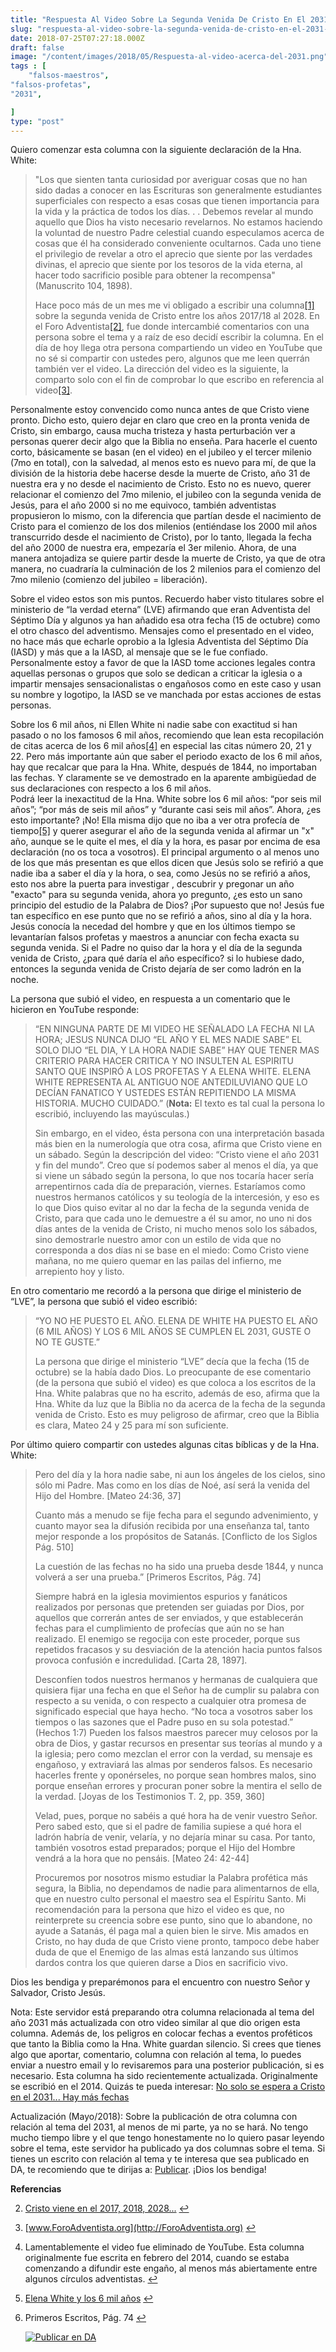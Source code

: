 ```yaml
---
title: "Respuesta Al Video Sobre La Segunda Venida De Cristo En El 2031 Falsos Maestros"
slug: "respuesta-al-video-sobre-la-segunda-venida-de-cristo-en-el-2031-falsos-maestros"
date: 2018-07-25T07:27:18.000Z
draft: false
image: "/content/images/2018/05/Respuesta-al-video-acerca-del-2031.png"
tags : [
    "falsos-maestros",
"falsos-profetas",
"2031",

]
type: "post"
---
```


   Quiero comenzar esta columna con la siguiente declaración de la Hna. White:

 
>  "Los que sienten tanta curiosidad por averiguar cosas que no han sido dadas a conocer en las Escrituras son generalmente estudiantes superficiales con respecto a esas cosas que tienen importancia para la vida y la práctica de todos los días. . . Debemos revelar al mundo aquello que Dios ha visto necesario revelarnos. No estamos haciendo la voluntad de nuestro Padre celestial cuando especulamos acerca de cosas que él ha considerado conveniente ocultarnos. Cada uno tiene el privilegio de revelar a otro el aprecio que siente por las verdades divinas, el aprecio que siente por los tesoros de la vida eterna, al hacer todo sacrificio posible para obtener la recompensa" (Manuscrito 104, 1898).
> 
>   Hace poco más de un mes me vi obligado a escribir una columna[[1]](#fn1) sobre la segunda venida de Cristo entre los años 2017/18 al 2028. En el Foro Adventista[[2]](#fn2), fue donde intercambié comentarios con una persona sobre el tema y a raíz de eso decidí escribir la columna. En el día de hoy llega otra persona compartiendo un video en YouTube que no sé si compartir con ustedes pero, algunos que me leen querrán también ver el video. La dirección del video es la siguiente, la comparto solo con el fin de comprobar lo que escribo en referencia al video[[3]](#fn3).

 Personalmente estoy convencido como nunca antes de que Cristo viene pronto. Dicho esto, quiero dejar en claro que creo en la pronta venida de Cristo, sin embargo, causa mucha tristeza y hasta perturbación ver a personas querer decir algo que la Biblia no enseña. Para hacerle el cuento corto, básicamente se basan (en el video) en el jubileo y el tercer milenio (7mo en total), con la salvedad, al menos esto es nuevo para mí, de que la división de la historia debe hacerse desde la muerte de Cristo, año 31 de nuestra era y no desde el nacimiento de Cristo. Esto no es nuevo, querer relacionar el comienzo del 7mo milenio, el jubileo con la segunda venida de Jesús, para el año 2000 si no me equivoco, también adventistas propusieron lo mismo, con la diferencia que partían desde el nacimiento de Cristo para el comienzo de los dos milenios (entiéndase los 2000 mil años transcurrido desde el nacimiento de Cristo), por lo tanto, llegada la fecha del año 2000 de nuestra era, empezaría el 3er milenio. Ahora, de una manera antojadiza se quiere partir desde la muerte de Cristo, ya que de otra manera, no cuadraría la culminación de los 2 milenios para el comienzo del 7mo milenio (comienzo del jubileo = liberación).

 Sobre el video estos son mis puntos. Recuerdo haber visto titulares sobre el ministerio de “la verdad eterna” (LVE) afirmando que eran Adventista del Séptimo Día y algunos ya han añadido esa otra fecha (15 de octubre) como el otro chasco del adventismo. Mensajes como el presentado en el video, no hace más que echarle oprobio a la Iglesia Adventista del Séptimo Día (IASD) y más que a la IASD, al mensaje que se le fue confiado. Personalmente estoy a favor de que la IASD tome acciones legales contra aquellas personas o grupos que solo se dedican a criticar la iglesia o a impartir mensajes sensacionalistas o engañosos como en este caso y usan su nombre y logotipo, la IASD se ve manchada por estas acciones de estas personas.

 Sobre los 6 mil años, ni Ellen White ni nadie sabe con exactitud si han pasado o no los famosos 6 mil años, recomiendo que lean esta recopilación de citas acerca de los 6 mil años[[4]](#fn4) en especial las citas número 20, 21 y 22. Pero más importante aún que saber el periodo exacto de los 6 mil años, hay que recalcar que para la Hna. White, después de 1844, no importaban las fechas. Y claramente se ve demostrado en la aparente ambigüedad de sus declaraciones con respecto a los 6 mil años.  
 Podrá leer la inexactitud de la Hna. White sobre los 6 mil años: “por seis mil años”; “por más de seis mil años” y “durante casi seis mil años”. Ahora, ¿es esto importante? ¡No! Ella misma dijo que no iba a ver otra profecía de tiempo[[5]](#fn5) y querer asegurar el año de la segunda venida al afirmar un "x" año, aunque se le quite el mes, el día y la hora, es pasar por encima de esa declaración (no os toca a vosotros). El principal argumento o al menos uno de los que más presentan es que ellos dicen que Jesús solo se refirió a que nadie iba a saber el día y la hora, o sea, como Jesús no se refirió a años, esto nos abre la puerta para investigar , descubrir y pregonar un año "exacto" para su segunda venida, ahora yo pregunto, ¿es esto un sano principio del estudio de la Palabra de Dios? ¡Por supuesto que no! Jesús fue tan específico en ese punto que no se refirió a años, sino al día y la hora. Jesús conocía la necedad del hombre y que en los últimos tiempo se levantarían falsos profetas y maestros a anunciar con fecha exacta su segunda venida. Si el Padre no quiso dar la hora y el día de la segunda venida de Cristo, ¿para qué daría el año específico? si lo hubiese dado, entonces la segunda venida de Cristo dejaría de ser como ladrón en la noche.

 La persona que subió el video, en respuesta a un comentario que le hicieron en YouTube responde:

 
>  “EN NINGUNA PARTE DE MI VIDEO HE SEÑALADO LA FECHA NI LA HORA; JESUS NUNCA DIJO “EL AÑO Y EL MES NADIE SABE” EL SOLO DIJO “EL DIA, Y LA HORA NADIE SABE” HAY QUE TENER MAS CRITERIO PARA HACER CRITICA Y NO INSULTEN AL ESPIRITU SANTO QUE INSPIRÓ A LOS PROFETAS Y A ELENA WHITE. ELENA WHITE REPRESENTA AL ANTIGUO NOE ANTEDILUVIANO QUE LO DECÍAN FANATICO Y USTEDES ESTÁN REPITIENDO LA MISMA HISTORIA. MUCHO CUIDADO.” (**Nota:** El texto es tal cual la persona lo escribió, incluyendo las mayúsculas.)
> 
>   Sin embargo, en el video, ésta persona con una interpretación basada más bien en la numerología que otra cosa, afirma que Cristo viene en un sábado. Según la descripción del video: “Cristo viene el año 2031 y fin del mundo”. Creo que sí podemos saber al menos el día, ya que si viene un sábado según la persona, lo que nos tocaría hacer sería arrepentirnos cada día de preparación, viernes. Estaríamos como nuestros hermanos católicos y su teología de la intercesión, y eso es lo que Dios quiso evitar al no dar la fecha de la segunda venida de Cristo, para que cada uno le demuestre a él su amor, no uno ni dos días antes de la venida de Cristo, ni mucho menos solo los sábados, sino demostrarle nuestro amor con un estilo de vida que no corresponda a dos días ni se base en el miedo: Como Cristo viene mañana, no me quiero quemar en las pailas del infierno, me arrepiento hoy y listo.

 En otro comentario me recordó a la persona que dirige el ministerio de “LVE”, la persona que subió el video escribió:

 
>  “YO NO HE PUESTO EL AÑO. ELENA DE WHITE HA PUESTO EL AÑO (6 MIL AÑOS) Y LOS 6 MIL AÑOS SE CUMPLEN EL 2031, GUSTE O NO TE GUSTE.”
> 
>   La persona que dirige el ministerio “LVE” decía que la fecha (15 de octubre) se la había dado Dios. Lo preocupante de ese comentario (de la persona que subió el video) es que coloca a los escritos de la Hna. White palabras que no ha escrito, además de eso, afirma que la Hna. White da luz que la Biblia no da acerca de la fecha de la segunda venida de Cristo. Esto es muy peligroso de afirmar, creo que la Biblia es clara, Mateo 24 y 25 para mí son suficiente.

 Por último quiero compartir con ustedes algunas citas bíblicas y de la Hna. White:

 
>  Pero del día y la hora nadie sabe, ni aun los ángeles de los cielos, sino sólo mi Padre. Mas como en los días de Noé, así será la venida del Hijo del Hombre. [Mateo 24:36, 37]
> 
>  Cuanto más a menudo se fije fecha para el segundo advenimiento, y cuanto mayor sea la difusión recibida por una enseñanza tal, tanto mejor responde a los propósitos de Satanás. [Conflicto de los Siglos Pág. 510]
> 
>  La cuestión de las fechas no ha sido una prueba desde 1844, y nunca volverá a ser una prueba.” [Primeros Escritos, Pág. 74]
> 
>  Siempre habrá en la iglesia movimientos espurios y fanáticos realizados por personas que pretenden ser guiadas por Dios, por aquellos que correrán antes de ser enviados, y que establecerán fechas para el cumplimiento de profecías que aún no se han realizado. El enemigo se regocija con este proceder, porque sus repetidos fracasos y su desviación de la atención hacia puntos falsos provoca confusión e incredulidad. [Carta 28, 1897].
> 
>   
>  Desconfíen todos nuestros hermanos y hermanas de cualquiera que quisiera fijar una fecha en que el Señor ha de cumplir su palabra con respecto a su venida, o con respecto a cualquier otra promesa de significado especial que haya hecho. “No toca a vosotros saber los tiempos o las sazones que el Padre puso en su sola potestad.” (Hechos 1:7) Pueden los falsos maestros parecer muy celosos por la obra de Dios, y gastar recursos en presentar sus teorías al mundo y a la iglesia; pero como mezclan el error con la verdad, su mensaje es engañoso, y extraviará las almas por senderos falsos. Es necesario hacerles frente y oponérseles, no porque sean hombres malos, sino porque enseñan errores y procuran poner sobre la mentira el sello de la verdad. [Joyas de los Testimonios T. 2, pp. 359, 360]
> 
>  Velad, pues, porque no sabéis a qué hora ha de venir vuestro Señor. Pero sabed esto, que si el padre de familia supiese a qué hora el ladrón habría de venir, velaría, y no dejaría minar su casa. Por tanto, también vosotros estad preparados; porque el Hijo del Hombre vendrá a la hora que no pensáis. [Mateo 24: 42-44]
> 
>   Procuremos por nosotros mismo estudiar la Palabra profética más segura, la Biblia, no dependamos de nadie para alimentarnos de ella, que en nuestro culto personal el maestro sea el Espíritu Santo. Mi recomendación para la persona que hizo el video es que, no reinterprete su creencia sobre ese punto, sino que lo abandone, no ayude a Satanás, él paga mal a quien bien le sirve. Mis amados en Cristo, no hay duda de que Cristo viene pronto, tampoco debe haber duda de que el Enemigo de las almas está lanzando sus últimos dardos contra los que quieren darse a Dios en sacrificio vivo.

 Dios les bendiga y preparémonos para el encuentro con nuestro Señor y Salvador, Cristo Jesús.

 Nota: Este servidor está preparando otra columna relacionada al tema del año 2031 más actualizada con otro video similar al que dio origen esta columna. Además de, los peligros en colocar fechas a eventos proféticos que tanto la Biblia como la Hna. White guardan silencio. Si crees que tienes algo que aportar, comentario, columna con relación al tema, lo puedes enviar a nuestro email y lo revisaremos para una posterior publicación, si es necesario. Esta columna ha sido recientemente actualizada. Originalmente se escribió en el 2014. Quizás te pueda interesar: [No solo se espera a Cristo en el 2031... Hay más fechas](/cristo-viene-en-el-2017-2018-2028-si-otra-vez/)

 Actualización (Mayo/2018): Sobre la publicación de otra columna con relación al tema del 2031, al menos de mi parte, ya no se hará. No tengo mucho tiempo libre y el que tengo honestamente no lo quiero pasar leyendo sobre el tema, este servidor ha publicado ya dos columnas sobre el tema. Si tienes un escrito con relación al tema y te interesa que sea publicado en DA, te recomiendo que te dirijas a: [Publicar](/quieres-publicar-en-da/). ¡Dios los bendiga!

 **Referencias**

   
 2. [Cristo viene en el 2017, 2018, 2028...](/cristo-viene-en-el-2017-2018-2028-si-otra-vez/) [↩︎](#fnref1)

 
 4. [www.ForoAdventista.org](http://ForoAdventista.org) [↩︎](#fnref2)

 
 6. Lamentablemente el video fue eliminado de YouTube. Esta columna originalmente fue escrita en febrero del 2014, cuando se estaba comenzando a difundir este engaño, al menos más abiertamente entre algunos círculos adventistas. [↩︎](#fnref3)

 
 8. [Elena White y los 6 mil años](/elena-de-white-y-los-6-mil-anos/) [↩︎](#fnref4)

 
 10. Primeros Escritos, Pág. 74 [↩︎](#fnref5)

 
 
     [![Publicar en DA](/content/images/2020/06/Publicar_DA.png)](/quieres-publicar-en-da/) 